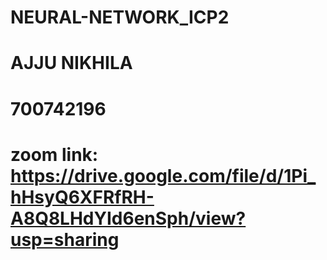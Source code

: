 # NEURAL-NETWORK_ICP2
# AJJU NIKHILA
# 700742196
# zoom link: https://drive.google.com/file/d/1Pi_hHsyQ6XFRfRH-A8Q8LHdYId6enSph/view?usp=sharing
